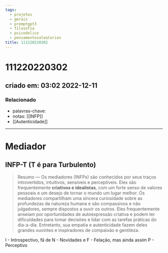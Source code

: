 ```yaml
---
tags:
  - projetos
  - gerais
  - promptgpt3
  - filosofia
  - psicodelico
  - pensamentosaleatorios
title: 111220220302
---
```

# 111220220302
## criado em: 03:02 2022-12-11

### Relacionado
- palavras-chave: 
- notas: [[INFP]]
- [[Autenticidade]]
---
# Mediador
## INFP-T (T é para Turbulento)

>Resumo — Os mediadores (INFPs) são conhecidos por seus traços introvertidos, intuitivos, sensíveis e perceptíveis. Eles são frequentemente **criativos e idealistas**, com um forte senso de valores pessoais e um desejo de tornar o mundo um lugar melhor. Os mediadores compartilham uma sincera curiosidade sobre as profundezas da natureza humana e são compassivos e não julgadores, sempre dispostos a ouvir os outros. Eles frequentemente anseiam por oportunidades de autoexpressão criativa e podem ter dificuldades para tomar decisões e lidar com as tarefas práticas do dia-a-dia. Entretanto, sua empatia e autenticidade fazem deles grandes ouvintes e inspiradores de compaixão e gentileza.

I - Introspectivo, fã de 
N - Novidades e
F - Felação, mas ainda assim
P - Perceptivo